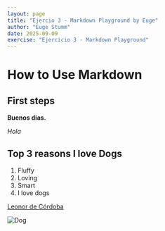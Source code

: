 ```yaml
---
layout: page
title: "Ejercio 3 - Markdown Playground by Euge"
author: "Euge Stumm"
date: 2025-09-09
exercise: "Ejercicio 3 - Markdown Playground"
---
```


# How to Use Markdown

## First steps

**Buenos dias.** 

*Hola*

## Top 3 reasons I love Dogs

1. Fluffy
2. Loving
1. Smart
1. I love dogs

[Leonor de Córdoba](https://www.google.com)

![Dog](https://hips.hearstapps.com/hmg-prod/images/dog-puppy-on-garden-royalty-free-image-1586966191.jpg)



